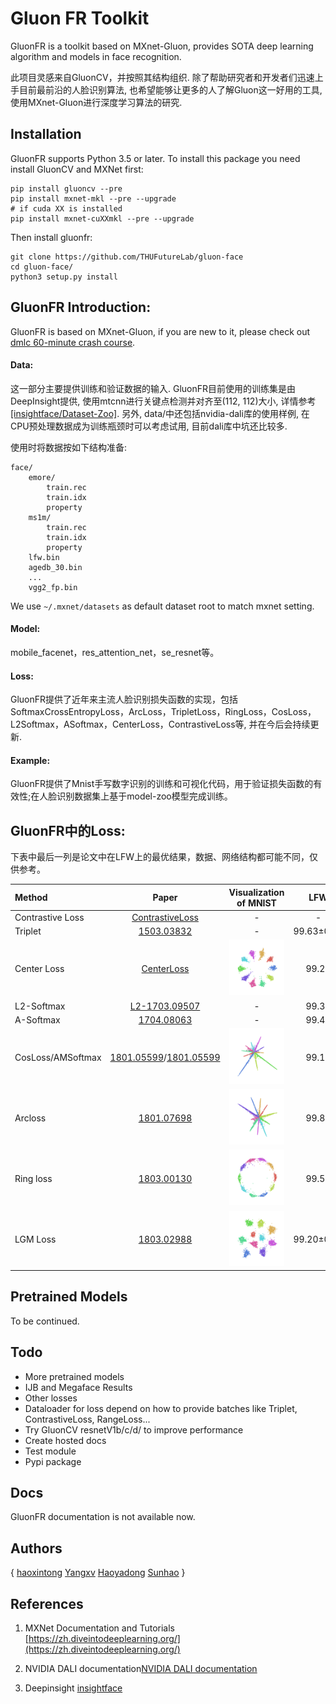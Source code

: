 # Gluon FR Toolkit

GluonFR is a toolkit based on MXnet-Gluon, provides SOTA deep learning algorithm and models in face recognition.

此项目灵感来自GluonCV，并按照其结构组织. 除了帮助研究者和开发者们迅速上手目前最前沿的人脸识别算法, 也希望能够让更多的人了解Gluon这一好用的工具, 使用MXnet-Gluon进行深度学习算法的研究.

## Installation
GluonFR supports Python 3.5 or later. 
To install this package you need install GluonCV and MXNet first:
```shell
pip install gluoncv --pre
pip install mxnet-mkl --pre --upgrade
# if cuda XX is installed
pip install mxnet-cuXXmkl --pre --upgrade
```
Then install gluonfr:
```shell
git clone https://github.com/THUFutureLab/gluon-face
cd gluon-face/
python3 setup.py install
```

## GluonFR Introduction:
GluonFR is based on MXnet-Gluon, if you are new to it, please check out [dmlc 60-minute crash course](http://gluon-crash-course.mxnet.io/).
#### Data: 
这一部分主要提供训练和验证数据的输入. GluonFR目前使用的训练集是由DeepInsight提供, 使用mtcnn进行关键点检测并对齐至(112, 112)大小, 详情参考[[insightface/Dataset-Zoo]](https://github.com/deepinsight/insightface/wiki/Dataset-Zoo). 另外, data/中还包括nvidia-dali库的使用样例, 在CPU预处理数据成为训练瓶颈时可以考虑试用, 目前dali库中坑还比较多.

使用时将数据按如下结构准备:
```
face/
    emore/
        train.rec
        train.idx
        property
    ms1m/
        train.rec
        train.idx
        property
    lfw.bin
    agedb_30.bin
    ...
    vgg2_fp.bin
```
We use `~/.mxnet/datasets` as default dataset root to match mxnet setting.

#### Model:
mobile_facenet，res_attention_net，se_resnet等。

#### Loss:
GluonFR提供了近年来主流人脸识别损失函数的实现，包括SoftmaxCrossEntropyLoss，ArcLoss，TripletLoss，RingLoss，CosLoss，L2Softmax，ASoftmax，CenterLoss，ContrastiveLoss等, 并在今后会持续更新.

#### Example:
GluonFR提供了Mnist手写数字识别的训练和可视化代码，用于验证损失函数的有效性;在人脸识别数据集上基于model-zoo模型完成训练。
  
## GluonFR中的Loss:  
下表中最后一列是论文中在LFW上的最优结果，数据、网络结构都可能不同，仅供参考。

|Method| Paper |Visualization of MNIST|LFW|
|:---|:---:| :---:|:---:|
|Contrastive Loss|[ContrastiveLoss](http://yann.lecun.com/exdb/publis/pdf/hadsell-chopra-lecun-06.pdf)|-|-|
|Triplet|[1503.03832](https://arxiv.org/abs/1503.03832)|-|99.63±0.09|
|Center Loss|[CenterLoss](https://ydwen.github.io/papers/WenECCV16.pdf)|<img src="resources/mnist-euclidean/center-train-epoch100.png"/>|99.28 |
|L2-Softmax|[L2-1703.09507](https://arxiv.org/abs/1703.09507)|-|99.33|
|A-Softmax|[1704.08063](https://arxiv.org/abs/1704.08063)|-|99.42|
|CosLoss/AMSoftmax|[1801.05599](https://arxiv.org/abs/1801.05599)/[1801.05599](https://arxiv.org/abs/1801.05599)|<img src="resources/minst-angular/cosloss-train-epoch95.png"/>|99.17|
|Arcloss|[1801.07698](https://arxiv.org/abs/1801.07698)|<img src="resources/minst-angular/arcloss-train-epoch100.png"/>|99.82|
|Ring loss|[1803.00130](https://arxiv.org/abs/1803.00130)|<img src="resources/mnist-euclidean/ringloss-train-epoch95-0.1.png"/>|99.52|
|LGM Loss|[1803.02988](https://arxiv.org/abs/1803.02988)|<img src="resources/mnist-euclidean/LGMloss-train-epoch100.png"/>|99.20±0.03|

## Pretrained Models
To be continued.

## Todo

- More pretrained models
- IJB and Megaface Results
- Other losses
- Dataloader for loss depend on how to provide batches like Triplet, ContrastiveLoss, RangeLoss...
- Try GluonCV resnetV1b/c/d/ to improve performance
- Create hosted docs
- Test module
- Pypi package


## Docs

GluonFR documentation is not available now. 

## Authors
{ [haoxintong](https://github.com/haoxintong) [Yangxv](https://github.com/PistonY) [Haoyadong](https://github.com/jiqirenno1) [Sunhao](https://github.com/smartadpole) }

## References

1. MXNet Documentation and Tutorials [https://zh.diveintodeeplearning.org/](https://zh.diveintodeeplearning.org/)

1. NVIDIA DALI documentation[NVIDIA DALI documentation](https://docs.nvidia.com/deeplearning/sdk/dali-developer-guide/docs/index.html)

1. Deepinsight [insightface](https://github.com/deepinsight/insightface)

